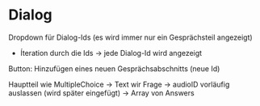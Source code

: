 # Dialog

Dropdown für Dialog-Ids (es wird immer nur ein Gesprächsteil angezeigt)
- Íteration durch die Ids -> jede Dialog-Id wird angezeigt

Button: Hinzufügen eines neuen Gesprächsabschnitts (neue Id)

Hauptteil wie MultipleChoice
-> Text wir Frage
-> audioID vorläufig auslassen (wird später eingefügt)
-> Array von Answers
